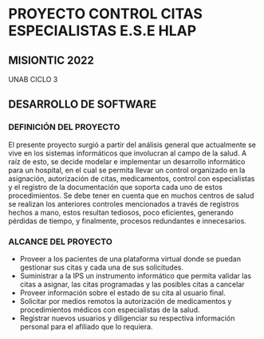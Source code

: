 # PROYECTO CONTROL CITAS ESPECIALISTAS E.S.E HLAP

## MISIONTIC 2022
 UNAB
 CICLO 3
## DESARROLLO DE SOFTWARE
### DEFINICIÓN DEL PROYECTO
El presente proyecto surgió a partir del análisis general que actualmente se vive en los sistemas informáticos que involucran al campo de la salud. A raíz de esto, se decide modelar e implementar un desarrollo informático para un hospital, en el cual se permita llevar un control organizado en la  asignación, autorización de citas, medicamentos, control con especialistas y el registro de la documentación que soporta cada uno de estos procedimientos. Se debe tener en cuenta que en muchos centros de salud se realizan los anteriores controles mencionados a través de registros hechos a mano, estos resultan tediosos,  poco eficientes, generando pérdidas de tiempo, y finalmente, procesos redundantes e innecesarios. 
### ALCANCE DEL PROYECTO
* Proveer a los pacientes de una plataforma virtual donde se puedan gestionar sus citas y cada una de sus solicitudes.
* Suministrar a la IPS un instrumento informático que permita validar las citas a asignar, las citas programadas y las posibles citas a cancelar
* Proveer información sobre el estado de su cita al usuario final.
* Solicitar por medios remotos la autorización de medicamentos y procedimientos médicos con especialistas de la salud.
* Registrar nuevos usuarios y diligenciar su respectiva información personal para el afiliado que lo requiera. 

